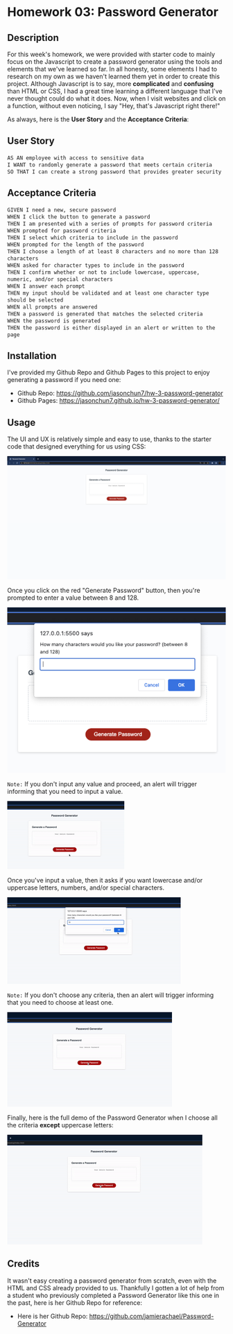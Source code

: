 # Homework 03: Password Generator

## Description 

For this week's homework, we were provided with starter code to mainly focus on the Javascript to create a password generator using the tools and elements that we've learned so far. In all honesty, some elements I had to research on my own as we haven't learned them yet in order to create this project. Although Javascript is to say, more **complicated** and **confusing** than HTML or CSS, I had a great time learning a different language that I've never thought could do what it does. Now, when I visit websites and click on a function, without even noticing, I say "Hey, that's Javascript right there!"

As always, here is the **User Story** and the **Acceptance Criteria**:

## User Story

```
AS AN employee with access to sensitive data
I WANT to randomly generate a password that meets certain criteria
SO THAT I can create a strong password that provides greater security
```

## Acceptance Criteria

```
GIVEN I need a new, secure password
WHEN I click the button to generate a password
THEN I am presented with a series of prompts for password criteria
WHEN prompted for password criteria
THEN I select which criteria to include in the password
WHEN prompted for the length of the password
THEN I choose a length of at least 8 characters and no more than 128 characters
WHEN asked for character types to include in the password
THEN I confirm whether or not to include lowercase, uppercase, numeric, and/or special characters
WHEN I answer each prompt
THEN my input should be validated and at least one character type should be selected
WHEN all prompts are answered
THEN a password is generated that matches the selected criteria
WHEN the password is generated
THEN the password is either displayed in an alert or written to the page
```

## Installation 

I've provided my Github Repo and Github Pages to this project to enjoy generating a password if you need one:
- Github Repo: https://github.com/jasonchun7/hw-3-password-generator
- Github Pages: https://jasonchun7.github.io/hw-3-password-generator/

## Usage

The UI and UX is relatively simple and easy to use, thanks to the starter code that designed everything for us using CSS:

![landing page of password generator](./Assets/images/screenshot-landing.png)

Once you click on the red "Generate Password" button, then you're prompted to enter a value between 8 and 128.

![first prompt](Assets/images/screenshot-firstprompt.png)

`Note:` If you don't input any value and proceed, an alert will trigger informing that you need to input a value.

![no value](Assets/images/invalidvalue.gif)

Once you've input a value, then it asks if you want lowercase and/or uppercase letters, numbers, and/or special characters. 

![selections](Assets/images/selections.gif)

`Note:` If you don't choose any criteria, then an alert will trigger informing that you need to choose at least one.

![no selections](Assets/images/noselections.gif)

Finally, here is the full demo of the Password Generator when I choose all the criteria **except** uppercase letters:

![full demo](Assets/images/full-demo.gif)

## Credits 

It wasn't easy creating a password generator from scratch, even with the HTML and CSS already provided to us. Thankfully I gotten a lot of help from a student who previously completed a Password Generator like this one in the past, here is her Github Repo for reference:
- Here is her Github Repo: https://github.com/jamierachael/Password-Generator